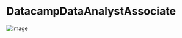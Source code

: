 # DatacampDataAnalystAssociate

![image]("https://encrypted-tbn0.gstatic.com/images?q=tbn:ANd9GcR2_Adm1-zgLn9-USVyk2tzLhtCOtqHPeOS8A&usqp=CAU")
